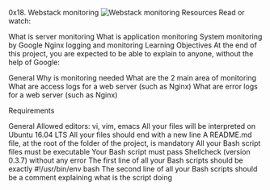 0x18. Webstack monitoring
![ Webstack monitoring](https://s3.amazonaws.com/intranet-projects-files/holbertonschool-sysadmin_devops/281/hb3pAsO.png)
Resources
Read or watch:

What is server monitoring
What is application monitoring
System monitoring by Google
Nginx logging and monitoring
Learning Objectives
At the end of this project, you are expected to be able to explain to anyone,
 without the help of Google:

General
Why is monitoring needed
What are the 2 main area of monitoring
What are access logs for a web server (such as Nginx)
What are error logs for a web server (such as Nginx)


Requirements

General
Allowed editors: vi, vim, emacs
All your files will be interpreted on Ubuntu 16.04 LTS
All your files should end with a new line
A README.md file, at the root of the folder of the project, is mandatory
All your Bash script files must be executable
Your Bash script must pass Shellcheck (version 0.3.7) without any error
The first line of all your Bash scripts should be exactly #!/usr/bin/env bash
The second line of all your Bash scripts should be a comment explaining what is the script doing
